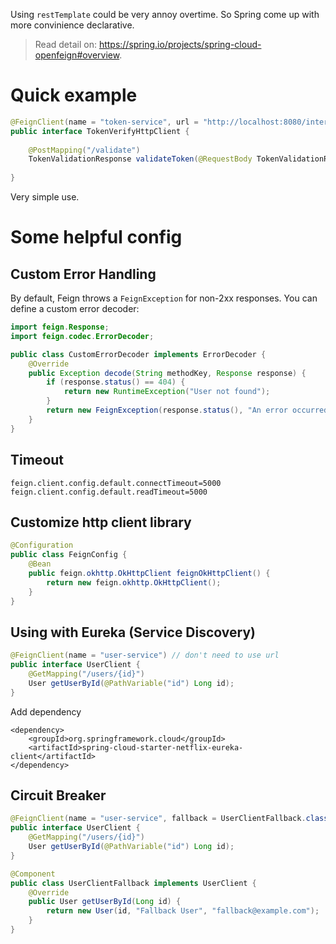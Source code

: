 Using `restTemplate` could be very annoy overtime. So Spring come up with more convinience declarative.
> Read detail on: https://spring.io/projects/spring-cloud-openfeign#overview.

# Quick example
```java
@FeignClient(name = "token-service", url = "http://localhost:8080/internal/token")  
public interface TokenVerifyHttpClient {  
  
    @PostMapping("/validate")  
    TokenValidationResponse validateToken(@RequestBody TokenValidationRequest request);  
  
}
```
Very simple use.
# Some helpful config

## Custom Error Handling
By default, Feign throws a `FeignException` for non-2xx responses. You can define a custom error decoder:
```java
import feign.Response;
import feign.codec.ErrorDecoder;

public class CustomErrorDecoder implements ErrorDecoder {
    @Override
    public Exception decode(String methodKey, Response response) {
        if (response.status() == 404) {
            return new RuntimeException("User not found");
        }
        return new FeignException(response.status(), "An error occurred");
    }
}
```
## Timeout
```
feign.client.config.default.connectTimeout=5000
feign.client.config.default.readTimeout=5000
```
## Customize http client library
```java
@Configuration
public class FeignConfig {
    @Bean
    public feign.okhttp.OkHttpClient feignOkHttpClient() {
        return new feign.okhttp.OkHttpClient();
    }
}
```
## Using with Eureka (Service Discovery)
```java
@FeignClient(name = "user-service") // don't need to use url
public interface UserClient {
    @GetMapping("/users/{id}")
    User getUserById(@PathVariable("id") Long id);
}
```
Add dependency
```
<dependency>
    <groupId>org.springframework.cloud</groupId>
    <artifactId>spring-cloud-starter-netflix-eureka-client</artifactId>
</dependency>
```
## Circuit Breaker
```java
@FeignClient(name = "user-service", fallback = UserClientFallback.class)
public interface UserClient {
    @GetMapping("/users/{id}")
    User getUserById(@PathVariable("id") Long id);
}

@Component
public class UserClientFallback implements UserClient {
    @Override
    public User getUserById(Long id) {
        return new User(id, "Fallback User", "fallback@example.com");
    }
}
```